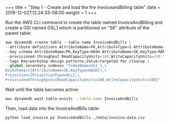 +++
title = "Step 1 - Create and load the the InvoiceandBilling table"
date = 2019-12-02T12:24:33-08:00
weight = 1
+++


Run the AWS CLI command to create the table named InvoiceAndBilling and create a GSI named GSI_1 which is partitioned on "SK" attribute of the parent table:
```py
aws dynamodb create-table --table-name InvoiceAndBills \
--attribute-definitions AttributeName=PK,AttributeType=S AttributeName=SK,AttributeType=S \
--key-schema AttributeName=PK,KeyType=HASH AttributeName=SK,KeyType=RANGE \
--provisioned-throughput ReadCapacityUnits=100,WriteCapacityUnits=100 \
--tags Key=workshop-design-patterns,Value=targeted-for-cleanup \
--global-secondary-indexes "IndexName=GSI_1,\
KeySchema=[{AttributeName=SK,KeyType=HASH}],\
Projection={ProjectionType=ALL},\
ProvisionedThroughput={ReadCapacityUnits=100,WriteCapacityUnits=100}"
```
Wait until the table becomes active:
```bash
aws dynamodb wait table-exists --table-name InvoiceAndBills
```

Then, load data into the InvoiceAndBills table:
```bash
python load_invoice.py InvoiceAndBills ./data/invoice-data.csv
```

